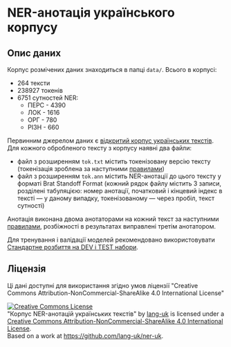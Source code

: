 # NER-анотація українського корпусу

## Опис даних

Корпус розмічених даних знаходиться в папці `data/`.
Всього в корпусі:

- 264 тексти
- 238927 токенів
- 6751 сутностей NER:
  - ПЕРС - 4390
  - ЛОК - 1616
  - ОРГ - 780
  - РІЗН - 660

Первинним джерелом даних є [відкритий корпус українських текстів](https://github.com/brown-uk/corpus).
Для кожного обробленого тексту з корпусу наявні два файли:

- файл з розширенням `tok.txt` містить токенізовану версію тексту (токенізація зроблена за наступними [правилами](doc/tokenization.md))
- файл з розширенням `tok.ann` містить NER-анотації до цього тексту у форматі Brat Standoff Format (кожний рядок файлу містить 3 записи, розділені табуляцією: номер анотації, початковий і кінцевий індекс в тексті — у даному випадку, токенізованому — через пробіл, текст сутності)

Анотація виконана двома анотаторами на кожний текст за наступними [правилами](doc/README.md), розбіжності в результатах виправлені третім анотатором.

Для тренування і валідації моделей рекомендовано використовувати [Стандартне розбиття на DEV і TEST набори](doc/dev-test-split.txt).

## Ліцензія

Ці дані доступні для використання згідно умов ліцензії "Creative Commons Attribution-NonCommercial-ShareAlike 4.0 International License"

<a rel="license" href="http://creativecommons.org/licenses/by-nc-sa/4.0/"><img alt="Creative Commons License" style="border-width:0" src="https://i.creativecommons.org/l/by-nc-sa/4.0/88x31.png" /></a><br /><span xmlns:dct="http://purl.org/dc/terms/" href="http://purl.org/dc/dcmitype/Dataset" property="dct:title" rel="dct:type">"Корпус NER-анотацій українських текстів"</span> by <a xmlns:cc="http://creativecommons.org/ns#" href="https://github.com/lang-uk" property="cc:attributionName" rel="cc:attributionURL">lang-uk</a> is licensed under a <a rel="license" href="http://creativecommons.org/licenses/by-nc-sa/4.0/">Creative Commons Attribution-NonCommercial-ShareAlike 4.0 International License</a>.<br />Based on a work at <a xmlns:dct="http://purl.org/dc/terms/" href="https://github.com/lang-uk/ner-uk" rel="dct:source">https://github.com/lang-uk/ner-uk</a>.
